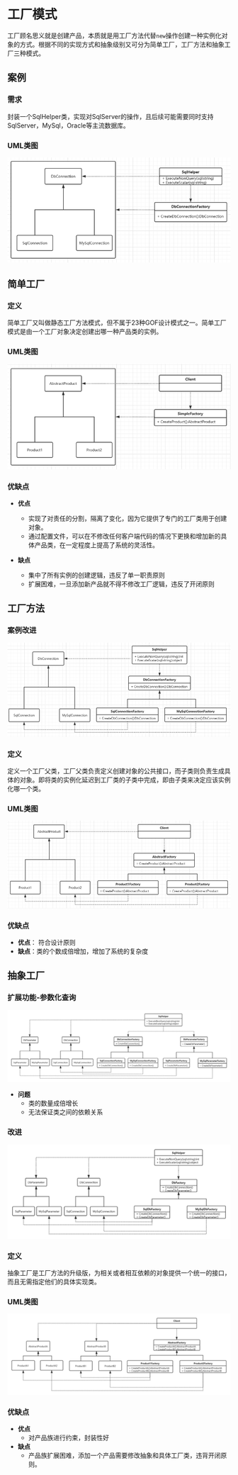 # 工厂模式
工厂顾名思义就是创建产品，本质就是用工厂方法代替`new`操作创建一种实例化对象的方式。根据不同的实现方式和抽象级别又可分为简单工厂，工厂方法和抽象工厂三种模式。
## 案例
### 需求
封装一个SqlHelper类，实现对SqlServer的操作，且后续可能需要同时支持SqlServer，MySql，Oracle等主流数据库。

### UML类图
![](images/simplefactory1.png)

## 简单工厂
### 定义
简单工厂又叫做静态工厂方法模式，但不属于23种GOF设计模式之一。简单工厂模式是由一个工厂对象决定创建出哪一种产品类的实例。

### UML类图
![](images/simplefactory2.png)

### 优缺点
- **优点**
    - 实现了对责任的分割，隔离了变化，因为它提供了专门的工厂类用于创建对象。
    - 通过配置文件，可以在不修改任何客户端代码的情况下更换和增加新的具体产品类，在一定程度上提高了系统的灵活性。

- **缺点**
    - 集中了所有实例的创建逻辑，违反了单一职责原则
    - 扩展困难，一旦添加新产品就不得不修改工厂逻辑，违反了开闭原则

## 工厂方法
### 案例改进
![](images/factorymethod1.png)

### 定义
定义一个工厂父类，工厂父类负责定义创建对象的公共接口，而子类则负责生成具体的对象。即将类的实例化延迟到工厂类的子类中完成，即由子类来决定应该实例化哪一个类。
### UML类图
![](images/factorymethod2.png)

### 优缺点
- **优点**： 符合设计原则
- **缺点**：类的个数成倍增加，增加了系统的复杂度

## 抽象工厂
### 扩展功能-参数化查询
![](images/abstactfactory1.png)

- **问题**
    - 类的数量成倍增长
    - 无法保证类之间的依赖关系

### 改进
![](images/abstactfactory2.png)

### 定义
抽象工厂是工厂方法的升级版，为相关或者相互依赖的对象提供一个统一的接口，而且无需指定他们的具体实现类。

### UML类图
![](images/abstactfactory3.png)
### 优缺点
- **优点**
    - 对产品族进行约束，封装性好
- **缺点**
    - 产品族扩展困难，添加一个产品需要修改抽象和具体工厂类，违背开闭原则。